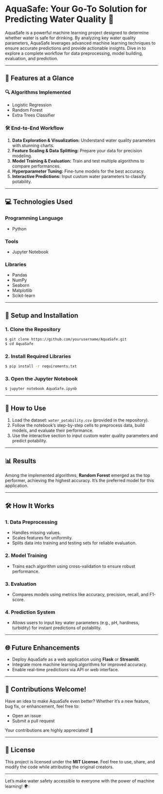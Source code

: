 # AquaSafe: Your Go-To Solution for Predicting Water Quality 🚰

AquaSafe is a powerful machine learning project designed to determine whether water is safe for drinking. By analyzing key water quality parameters, AquaSafe leverages advanced machine learning techniques to ensure accurate predictions and provide actionable insights. Dive in to explore a complete workflow for data preprocessing, model building, evaluation, and prediction.

---

## 🌟 Features at a Glance

### 🔍 **Algorithms Implemented**
- Logistic Regression
- Random Forest
- Extra Trees Classifier

### 🛠 **End-to-End Workflow**
1. **Data Exploration & Visualization:** Understand water quality parameters with stunning charts.
2. **Feature Scaling & Data Splitting:** Prepare your data for precision modeling.
3. **Model Training & Evaluation:** Train and test multiple algorithms to compare performances.
4. **Hyperparameter Tuning:** Fine-tune models for the best accuracy.
5. **Interactive Predictions:** Input custom water parameters to classify potability.

---

## 💻 Technologies Used

### **Programming Language**
- Python

### **Tools**
- Jupyter Notebook

### **Libraries**
- Pandas
- NumPy
- Seaborn
- Matplotlib
- Scikit-learn

---

## 🚀 Setup and Installation

### 1. Clone the Repository
```bash
$ git clone https://github.com/yourusername/AquaSafe.git
$ cd AquaSafe
```

### 2. Install Required Libraries
```bash
$ pip install -r requirements.txt
```

### 3. Open the Jupyter Notebook
```bash
$ jupyter notebook AquaSafe.ipynb
```

---

## 🧩 How to Use

1. Load the dataset: `water_potability.csv` (provided in the repository).
2. Follow the notebook’s step-by-step cells to preprocess data, build models, and evaluate their performance.
3. Use the interactive section to input custom water quality parameters and predict potability.

---

## 📊 Results

Among the implemented algorithms, **Random Forest** emerged as the top performer, achieving the highest accuracy. It’s the preferred model for this application.

---

## 🛠 How It Works

### 1. **Data Preprocessing**
   - Handles missing values.
   - Scales features for uniformity.
   - Splits data into training and testing sets for reliable evaluation.

### 2. **Model Training**
   - Trains each algorithm using cross-validation to ensure robust performance.

### 3. **Evaluation**
   - Compares models using metrics like accuracy, precision, recall, and F1-score.

### 4. **Prediction System**
   - Allows users to input key water parameters (e.g., pH, hardness, turbidity) for instant predictions of potability.

---

## 🌐 Future Enhancements

- Deploy AquaSafe as a web application using **Flask** or **Streamlit**.
- Integrate more machine learning algorithms for improved accuracy.
- Enable real-time predictions via API or web interface.

---

## 🤝 Contributions Welcome!

Have an idea to make AquaSafe even better? Whether it’s a new feature, bug fix, or enhancement, feel free to:

- Open an issue
- Submit a pull request

Your contributions are highly appreciated! 🎉

---

## 📜 License

This project is licensed under the **MIT License**. Feel free to use, share, and modify the code while attributing the original creators.

---

Let’s make water safety accessible to everyone with the power of machine learning! 🌍💧

